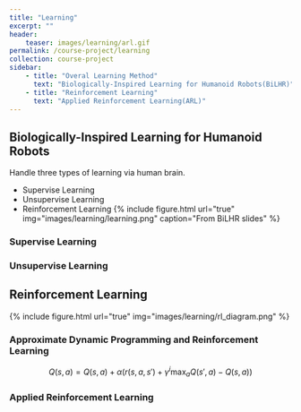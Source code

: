```yaml
---
title: "Learning"
excerpt: ""
header:
    teaser: images/learning/arl.gif
permalink: /course-project/learning
collection: course-project
sidebar:
    - title: "Overal Learning Method"
      text: "Biologically-Inspired Learning for Humanoid Robots(BiLHR)"
    - title: "Reinforcement Learning"
      text: "Applied Reinforcement Learning(ARL)"
---
```


## Biologically-Inspired Learning for Humanoid Robots
Handle three types of learning via human brain.
- Supervise Learning
- Unsupervise Learning
- Reinforcement Learning
{% include figure.html url="true" img="images/learning/learning.png" caption="From BiLHR slides" %}   
   
   
### Supervise Learning

### Unsupervise Learning

## Reinforcement Learning
{% include figure.html url="true" img="images/learning/rl_diagram.png" %}
### Approximate Dynamic Programming and Reinforcement Learning
$$
Q(s,a) = Q(s,a) + \alpha\big(r(s,a,s') + \gamma^{i}\max_{a}Q(s',a)-Q(s,a)\big)
$$
### Applied Reinforcement Learning

